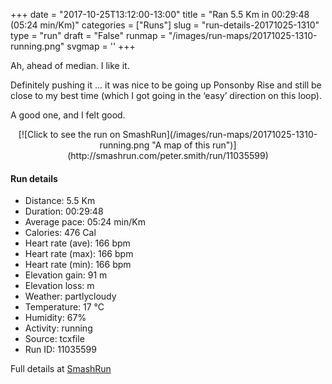 +++
date = "2017-10-25T13:12:00-13:00"
title = "Ran 5.5 Km in 00:29:48 (05:24 min/Km)"
categories = ["Runs"]
slug = "run-details-20171025-1310"
type = "run"
draft = "False"
runmap = "/images/run-maps/20171025-1310-running.png"
svgmap = '<polyline points="35 21, 34 24, 36 26, 36 29, 37 31, 38 32, 39 32, 41 31, 42 30, 45 28, 46 26, 47 24, 48 23, 53 20, 57 15, 58 14, 59 13, 60 13, 66 14, 68 15, 76 18, 80 24, 80 25, 81 27, 83 28, 83 30, 89 39, 91 40, 91 43, 92 45, 96 50, 98 51, 98 52, 99 53, 99 55, 100 57, 98 62, 96 65, 94 69, 90 74, 86 77, 81 82, 80 85, 78 85, 75 88, 73 88, 72 87, 68 86, 56 85, 52 83, 40 80, 39 79, 38 78, 36 70, 34 67, 33 65, 27 63, 18 61, 10 57, 2 52, 1 52, 0 50, 0 50, 2 47, 6 45, 11 39, 17 35, 26 25, 30 21, 32 19, 33 18, 34 18, 35 19">'
+++

Ah, ahead of median. I like it. 

Definitely pushing it ... it was nice to be going up Ponsonby Rise and still be close to my best time (which I got going in the ‘easy’ direction on this loop). 

A good one, and I felt good. 

<!--more-->

<center>
[![Click to see the run on SmashRun](/images/run-maps/20171025-1310-running.png "A map of this run")](http://smashrun.com/peter.smith/run/11035599)
</center>

#### Run details

* Distance: 5.5 Km
* Duration: 00:29:48
* Average pace: 05:24 min/Km
* Calories: 476 Cal
* Heart rate (ave): 166 bpm
* Heart rate (max): 166 bpm
* Heart rate (min): 166 bpm
* Elevation gain: 91 m
* Elevation loss:  m
* Weather: partlycloudy
* Temperature: 17 &deg;C
* Humidity: 67%
* Activity: running
* Source: tcxfile
* Run ID: 11035599

Full details at [SmashRun](http://smashrun.com/peter.smith/run/11035599)